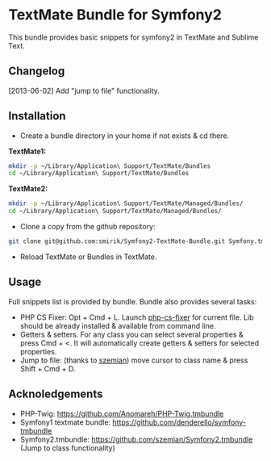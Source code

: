 TextMate Bundle for Symfony2
============================

This bundle provides basic snippets for symfony2 in TextMate and Sublime Text.

Changelog
---------

[2013-06-02] Add "jump to file" functionality.

Installation
------------

* Create a bundle directory in your home if not exists & cd there.

**TextMate1:**

``` bash
mkdir -p ~/Library/Application\ Support/TextMate/Bundles
cd ~/Library/Application\ Support/TextMate/Bundles
```

**TextMate2:**

``` bash
mkdir -p ~/Library/Application\ Support/TextMate/Managed/Bundles/
cd ~/Library/Application\ Support/TextMate/Managed/Bundles/
```

* Clone a copy from the github repository:

``` bash
git clone git@github.com:smirik/Symfony2-TextMate-Bundle.git Symfony.tmbundle
```

* Reload TextMate or Bundles in TextMate.

Usage
-----

Full snippets list is provided by bundle. Bundle also provides several tasks:

* PHP CS Fixer: Opt + Cmd + L. Launch [php-cs-fixer](https://github.com/fabpot/PHP-CS-Fixer) for current file. Lib should be already installed & available from command line.
* Getters & setters. For any class you can select several properties & press Cmd + <. It will automatically create getters & setters for selected properties.
* Jump to file: (thanks to [szemian](https://github.com/szemian/Symfony2.tmbundle)) move cursor to class name & press Shift + Cmd + D.

Acknoledgements
---------------

* PHP-Twig: https://github.com/Anomareh/PHP-Twig.tmbundle
* Symfony1 textmate bundle: https://github.com/denderello/symfony-tmbundle
* Symfony2.tmbundle: https://github.com/szemian/Symfony2.tmbundle (Jump to class functionality)